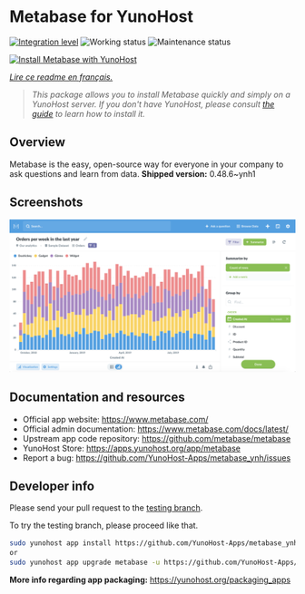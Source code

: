 <!--
N.B.: This README was automatically generated by https://github.com/YunoHost/apps/tree/master/tools/readme_generator
It shall NOT be edited by hand.
-->

# Metabase for YunoHost

[![Integration level](https://dash.yunohost.org/integration/metabase.svg)](https://dash.yunohost.org/appci/app/metabase) ![Working status](https://ci-apps.yunohost.org/ci/badges/metabase.status.svg) ![Maintenance status](https://ci-apps.yunohost.org/ci/badges/metabase.maintain.svg)

[![Install Metabase with YunoHost](https://install-app.yunohost.org/install-with-yunohost.svg)](https://install-app.yunohost.org/?app=metabase)

*[Lire ce readme en français.](./README_fr.md)*

> *This package allows you to install Metabase quickly and simply on a YunoHost server.
If you don't have YunoHost, please consult [the guide](https://yunohost.org/#/install) to learn how to install it.*

## Overview

Metabase is the easy, open-source way for everyone in your company to ask questions and learn from data.
**Shipped version:** 0.48.6~ynh1

## Screenshots

![Screenshot of Metabase](./doc/screenshots/metabase-product-screenshot.png)

## Documentation and resources

- Official app website: <https://www.metabase.com/>
- Official admin documentation: <https://www.metabase.com/docs/latest/>
- Upstream app code repository: <https://github.com/metabase/metabase>
- YunoHost Store: <https://apps.yunohost.org/app/metabase>
- Report a bug: <https://github.com/YunoHost-Apps/metabase_ynh/issues>

## Developer info

Please send your pull request to the [testing branch](https://github.com/YunoHost-Apps/metabase_ynh/tree/testing).

To try the testing branch, please proceed like that.

```bash
sudo yunohost app install https://github.com/YunoHost-Apps/metabase_ynh/tree/testing --debug
or
sudo yunohost app upgrade metabase -u https://github.com/YunoHost-Apps/metabase_ynh/tree/testing --debug
```

**More info regarding app packaging:** <https://yunohost.org/packaging_apps>
